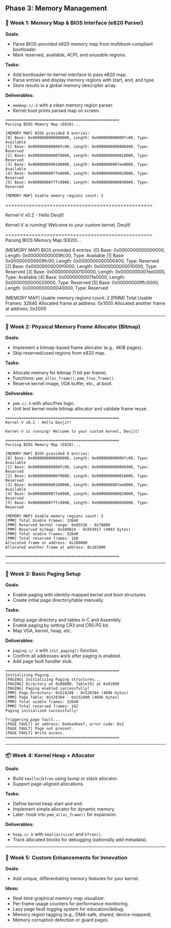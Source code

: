 Phase 3: Memory Management
---

### 🔧 Week 1: Memory Map & BIOS Interface (e820 Parser)

**Goals:**

* Parse BIOS-provided e820 memory map from multiboot-compliant bootloader.
* Mark reserved, available, ACPI, and unusable regions.

**Tasks:**

* Add bootloader-to-kernel interface to pass e820 map.
* Parse entries and display memory regions with start, end, and type.
* Store results in a global memory descriptor array.

**Deliverables:**

* `memmap.c/.h` with a clean memory region parser.
* Kernel boot prints parsed map on screen.

```
==================================================
Parsing BIOS Memory Map (E820)...

[MEMORY MAP] BIOS provided 6 entries:
[0] Base: 0x0000000000000000, Length: 0x000000000009fc00, Type: Available
[1] Base: 0x000000000009fc00, Length: 0x0000000000000400, Type: Reserved
[2] Base: 0x00000000000f0000, Length: 0x0000000000010000, Type: Reserved
[3] Base: 0x0000000000100000, Length: 0x0000000007ee0000, Type: Available
[4] Base: 0x0000000007fe0000, Length: 0x0000000000020000, Type: Reserved
[5] Base: 0x00000000fffc0000, Length: 0x0000000000040000, Type: Reserved

[MEMORY MAP] Usable memory regions count: 2

```
==================================================

Kernel-V v0.2 - Hello Devjit!

Kernel-V is running! Welcome to your custom kernel, Devjit!

==================================================
Parsing BIOS Memory Map (E820)...

[MEMORY MAP] BIOS provided 6 entries:
[0] Base: 0x0000000000000000, Length: 0x000000000009fc00, Type: Available
[1] Base: 0x000000000009fc00, Length: 0x0000000000000400, Type: Reserved
[2] Base: 0x00000000000f0000, Length: 0x0000000000010000, Type: Reserved
[3] Base: 0x0000000000100000, Length: 0x0000000007ee0000, Type: Available
[4] Base: 0x0000000007fe0000, Length: 0x0000000000020000, Type: Reserved
[5] Base: 0x00000000fffc0000, Length: 0x0000000000040000, Type: Reserved

[MEMORY MAP] Usable memory regions count: 2
[PMM] Total Usable Frames: 32640
Allocated frame at address: 0x1000
Allocated another frame at address: 0x2000

---

### 🔨 Week 2: Physical Memory Frame Allocator (Bitmap)

**Goals:**

* Implement a bitmap-based frame allocator (e.g., 4KiB pages).
* Skip reserved/used regions from e820 map.

**Tasks:**

* Allocate memory for bitmap (1 bit per frame).
* Functions: `pmm_alloc_frame()`, `pmm_free_frame()`.
* Reserve kernel image, VGA buffer, etc., at boot.

**Deliverables:**

* `pmm.c/.h` with alloc/free logic.
* Unit test kernel mode bitmap allocator and validate frame reuse.

```
==================================================
Kernel-V v0.2 - Hello Devjit!

Kernel-V is running! Welcome to your custom kernel, Devjit!

==================================================
Parsing BIOS Memory Map (E820)...

[MEMORY MAP] BIOS provided 6 entries:
[0] Base: 0x0000000000000000, Length: 0x000000000009fc00, Type: Available
[1] Base: 0x000000000009fc00, Length: 0x0000000000000400, Type: Reserved
[2] Base: 0x00000000000f0000, Length: 0x0000000000010000, Type: Reserved
[3] Base: 0x0000000000100000, Length: 0x0000000007ee0000, Type: Available
[4] Base: 0x0000000007fe0000, Length: 0x0000000000020000, Type: Reserved
[5] Base: 0x00000000fffc0000, Length: 0x0000000000040000, Type: Reserved

[MEMORY MAP] Usable memory regions count: 2
[PMM] Total Usable Frames: 32640
[PMM] Reserved kernel range: 0x65536 - 0x78800
[PMM] Reserved bitmap: 0x589824 - 0x593917 (4093 bytes)
[PMM] Total usable frames: 32640
[PMM] Total reserved frames: 160
Allocated frame at address: 0x100000
Allocated another frame at address: 0x101000

==================================================
```

---

### 🧠 Week 3: Basic Paging Setup

**Goals:**

* Enable paging with identity-mapped kernel and boot structures.
* Create initial page directory/table manually.

**Tasks:**

* Setup page directory and tables in C and Assembly.
* Enable paging by setting CR3 and CR0.PG bit.
* Map VGA, kernel, heap, etc.

**Deliverables:**

* `paging.c/.h` with `init_paging()` function.
* Confirm all addresses work after paging is enabled.
* Add page fault handler stub.


```
==================================================
Initializing Paging...
[PAGING] Initializing Paging structures...
[PAGING] Directory at 0x80000, Table[0] at 0x81000
[PAGING] Paging enabled successfully!
[PMM] Page Directory: 0x524288 - 0x528384 (4096 bytes)
[PMM] Page Table: 0x528384 - 0x532480 (4096 bytes)
[PMM] Total usable frames: 32640
[PMM] Total reserved frames: 162
Paging initialized successfully!

Triggering page fault...
[PAGE FAULT] at address: 0xdeadbeef, error code: 0x2
[PAGE FAULT] Page not present.
[PAGE FAULT] Write access.
==================================================
```
---

### 📦 Week 4: Kernel Heap + Allocator

**Goals:**

* Build `kmalloc`/`kfree` using bump or stack allocator.
* Support page-aligned allocations.

**Tasks:**

* Define kernel heap start and end.
* Implement simple allocator for dynamic memory.
* Later: hook into `pmm_alloc_frame()` for expansion.

**Deliverables:**

* `heap.c/.h` with `kmalloc(size)` and `kfree()`.
* Track allocated blocks for debugging (optionally add metadata).

---

### 🚀 Week 5: Custom Enhancements for Innovation

**Goals:**

* Add unique, differentiating memory features for your kernel.

**Ideas:**

* Real-time graphical memory map visualizer.
* Per-frame usage counters for performance monitoring.
* Lazy page fault logging system for education/debug.
* Memory region tagging (e.g., DMA-safe, shared, device-mapped).
* Memory corruption detection or guard pages.